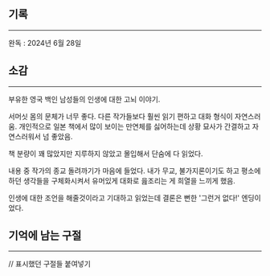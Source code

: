 ## 기록
---
완독 : 2024년 6월 28일

## 소감
---
부유한 영국 백인 남성들의 인생에 대한 고뇌 이야기.

서머싯 몸의 문체가 너무 좋다.
다른 작가들보다 훨씬 읽기 편하고 대화 형식이 자연스러움.
개인적으로 일본 책에서 많이 보이는 만연체를 싫어하는데
상황 묘사가 간결하고 자연스러워서 넘 좋았음.

책 분량이 꽤 많았지만 지루하지 않았고 몰입해서 단숨에 다 읽었다.

내용 중 작가의 종교 돌려까기가 마음에 들었다.
내가 무교, 불가지론이기도 하고 평소에 하던 생각들을
구체화시켜서 유머있게 대화로 읊조리는 게 희열을 느끼게 했음.

인생에 대한 조언을 해줄것이라고 기대하고 읽었는데
결론은 뻔한 '그런거 없다!' 엔딩이었다.

## 기억에 남는 구절
---

// 표시했던 구절들 붙여넣기

